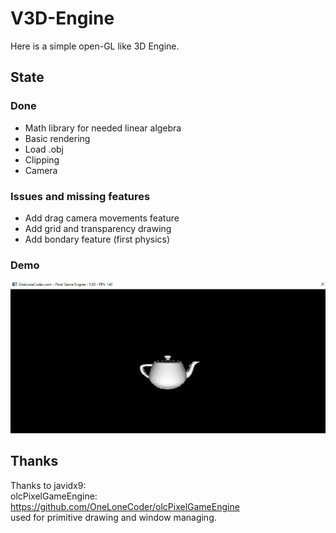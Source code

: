 # V3D-Engine

Here is a simple open-GL like 3D Engine. 

## State 

### Done
- Math library for needed linear algebra 
- Basic rendering 
- Load .obj
- Clipping
- Camera 

### Issues and missing features
- Add drag camera movements feature
- Add grid and transparency drawing
- Add bondary feature (first physics)

### Demo
![Alt text](/rendering_demo.gif?rax=true "Rendering demonstration")

## Thanks
Thanks to javidx9: \
olcPixelGameEngine: https://github.com/OneLoneCoder/olcPixelGameEngine \
used for primitive drawing and window managing.
